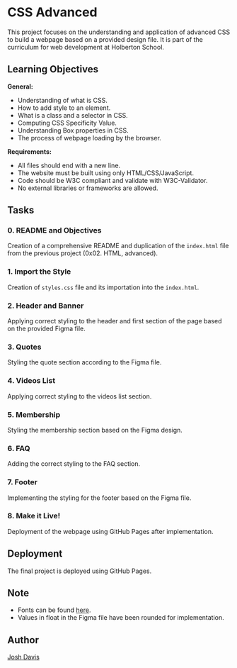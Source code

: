 # CSS Advanced

This project focuses on the understanding and application of advanced CSS to build a webpage based on a provided design file. It is part of the curriculum for web development at Holberton School.

## Learning Objectives

**General:**
- Understanding of what is CSS.
- How to add style to an element.
- What is a class and a selector in CSS.
- Computing CSS Specificity Value.
- Understanding Box properties in CSS.
- The process of webpage loading by the browser.

**Requirements:**
- All files should end with a new line.
- The website must be built using only HTML/CSS/JavaScript.
- Code should be W3C compliant and validate with W3C-Validator.
- No external libraries or frameworks are allowed.

## Tasks

### 0. README and Objectives

Creation of a comprehensive README and duplication of the `index.html` file from the previous project (0x02. HTML, advanced).

### 1. Import the Style

Creation of `styles.css` file and its importation into the `index.html`.

### 2. Header and Banner

Applying correct styling to the header and first section of the page based on the provided Figma file.

### 3. Quotes

Styling the quote section according to the Figma file.

### 4. Videos List

Applying correct styling to the videos list section.

### 5. Membership

Styling the membership section based on the Figma design.

### 6. FAQ

Adding the correct styling to the FAQ section.

### 7. Footer

Implementing the styling for the footer based on the Figma file.

### 8. Make it Live!

Deployment of the webpage using GitHub Pages after implementation.

## Deployment

The final project is deployed using GitHub Pages.

## Note

- Fonts can be found [here](https://www.google.com/fonts).
- Values in float in the Figma file have been rounded for implementation.

## Author

[Josh Davis](https://github.com/JD037)
